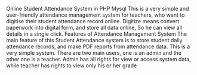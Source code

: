 Online Student Attendance System in PHP Mysql
This is a very simple and user-friendly attendance management system for teachers, who want
to digitise their student attendance record online. Digitize means convert paperwork into digital
form, and store all data online, So he can view all details in a single click.
Features of Attendance Management System
The main feature of this Student Attendance system is to store student daily attendance records,
and make PDF reports from attendance data. This is a very simple system. There are two main
users, one is an admin and the other one is a teacher. Admin has all rights for view or access
system data, while teacher has rights to view only his or her grade 
